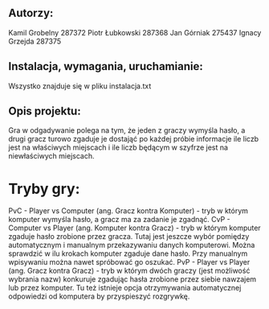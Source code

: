 ## Autorzy:

Kamil Grobelny 287372 
Piotr Łubkowski 287368
Jan Górniak 275437
Ignacy Grzejda 287375

## Instalacja, wymagania, uruchamianie:
Wszystko znajduje się w pliku instalacja.txt

## Opis projektu: 
Gra w odgadywanie polega na tym, że jeden z graczy wymyśla hasło, a drugi gracz turowo zgaduje je dostająć po każdej próbie informacje ile liczb jest na właściwych miejscach i ile liczb będącym w szyfrze jest na niewłaściwych miejscach. 
# Tryby gry:
PvC - Player vs Computer (ang. Gracz kontra Komputer) - tryb w którym komputer wymyśla hasło, a gracz ma za zadanie je zgadnąć. 
CvP - Computer vs Player (ang. Komputer kontra Gracz) - tryb w którym komputer zgaduje hasło zrobione przez gracza. 
Tutaj jest jeszcze wybór pomiędzy automatycznym i manualnym przekazywaniu danych komputerowi. Można sprawdzić w ilu krokach komputer zgaduje dane hasło. Przy manualnym wpisywaniu można nawet spróbować go oszukać.
PvP - Player vs Player (ang. Gracz kontra Gracz) - tryb w którym dwóch graczy (jest możliwość wybrania nazw) konkuruje zgadując hasła zrobione przez siebie nawzajem lub przez komputer. 
Tu też istnieje opcja otrzymywania automatycznej odpowiedzi od komputera by przyspieszyć rozgrywkę. 

